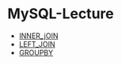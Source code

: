 # MySQL-Lecture

- [INNER_jOIN](./Basic/INNER_JOIN.sql)
- [LEFT_JOIN](./Basic/LEFT_JOIN.sql)
- [GROUPBY](./Basic/GROUPBY.sql)
